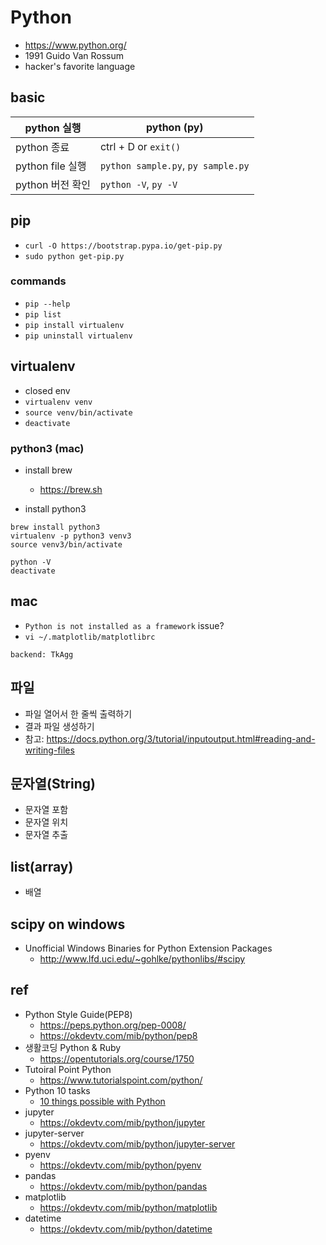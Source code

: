# Python
* https://www.python.org/
* 1991 Guido Van Rossum
* hacker's favorite language

## basic
|python 실행	|python (py)|
|----|----|
|python 종료	|ctrl + D or `exit()`|
|python file 실행	|`python sample.py`, `py sample.py`|
|python 버전 확인	|`python -V`, `py -V`|

## pip
* `curl -O https://bootstrap.pypa.io/get-pip.py`
* `sudo python get-pip.py`

### commands
* `pip --help`
* `pip list`
* `pip install virtualenv`
* `pip uninstall virtualenv`

## virtualenv
* closed env
* `virtualenv venv`
* `source venv/bin/activate`
* `deactivate`

### python3 (mac)
* install brew
  * https://brew.sh

* install python3

```
brew install python3
virtualenv -p python3 venv3
source venv3/bin/activate

python -V
deactivate
```

## mac
* `Python is not installed as a framework` issue?
* `vi ~/.matplotlib/matplotlibrc`
```
backend: TkAgg
```

## 파일
* 파일 열어서 한 줄씩 출력하기
* 결과 파일 생성하기
* 참고: https://docs.python.org/3/tutorial/inputoutput.html#reading-and-writing-files

## 문자열(String)
* 문자열 포함
* 문자열 위치
* 문자열 추출

## list(array)
* 배열


## scipy on windows
* Unofficial Windows Binaries for Python Extension Packages
  * http://www.lfd.uci.edu/~gohlke/pythonlibs/#scipy
## ref
* Python Style Guide(PEP8)
  * https://peps.python.org/pep-0008/
  * https://okdevtv.com/mib/python/pep8
* 생활코딩 Python & Ruby
  * https://opentutorials.org/course/1750
* Tutoiral Point Python
  * https://www.tutorialspoint.com/python/
* Python 10 tasks
  * [10 things possible with Python](https://okdevtv.com/mib/python/10)
* jupyter
  * https://okdevtv.com/mib/python/jupyter
* jupyter-server
  * https://okdevtv.com/mib/python/jupyter-server
* pyenv
  * https://okdevtv.com/mib/python/pyenv
* pandas
  * https://okdevtv.com/mib/python/pandas
* matplotlib
  * https://okdevtv.com/mib/python/matplotlib
* datetime
  * https://okdevtv.com/mib/python/datetime
